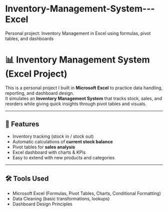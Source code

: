 # Inventory-Management-System---Excel
Personal project: Inventory Management in Excel using formulas, pivot tables, and dashboards

# 📊 Inventory Management System (Excel Project)

This is a personal project I built in **Microsoft Excel** to practice data handling, reporting, and dashboard design.  
It simulates an **Inventory Management System** that tracks stock, sales, and reorders while giving quick insights through pivot tables and visuals.

---

## 🚀 Features
- Inventory tracking (stock in / stock out)
- Automatic calculations of **current stock balance**
- Pivot tables for **sales analysis**
- Excel dashboard with charts & KPIs
- Easy to extend with new products and categories

---

## 🛠️ Tools Used
- Microsoft Excel (Formulas, Pivot Tables, Charts, Conditional Formatting)
- Data Cleaning (basic transformations, lookups)
- Dashboard Design Principles

